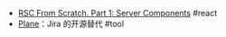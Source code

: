 - [RSC From Scratch. Part 1: Server Components](https://github.com/reactwg/server-components/discussions/5) #react
- [Plane](https://github.com/makeplane/plane)：Jira 的开源替代 #tool